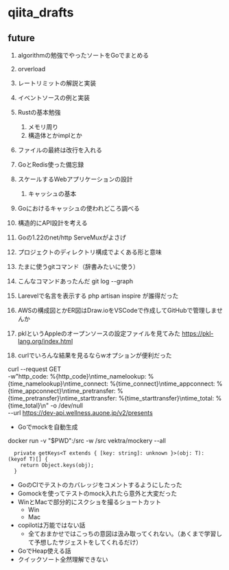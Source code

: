 # qiita_drafts

## future

1. algorithmの勉強でやったソートをGoでまとめる
1. orverload
1. レートリミットの解説と実装
1. イベントソースの例と実装
1. Rustの基本勉強
    1. メモリ周り
    1. 構造体とかimplとか
1. ファイルの最終は改行を入れる
1. GoとRedis使った備忘録
1. スケールするWebアプリケーションの設計
    1. キャッシュの基本
1. Goにおけるキャッシュの使われどころ調べる
1. 構造的にAPI設計を考える
1. Goの1.22のnet/http ServeMuxがよさげ
1. プロジェクトのディレクトリ構成でよくある形と意味
1. たまに使うgitコマンド（辞書みたいに使う）
1. こんなコマンドあったんだ git log --graph
1. Larevelで名言を表示する php artisan inspire が誰得だった
1. AWSの構成図とかER図はDraw.ioをVSCodeで作成してGitHubで管理しませんか
1. pklというAppleのオープンソースの設定ファイルを見てみた https://pkl-lang.org/index.html

1. curlでいろんな結果を見るならwオプションが便利だった

curl --request GET \
 -w"http_code: %{http_code}\ntime_namelookup: %{time_namelookup}\ntime_connect: %{time_connect}\ntime_appconnect: %{time_appconnect}\ntime_pretransfer: %{time_pretransfer}\ntime_starttransfer: %{time_starttransfer}\ntime_total: %{time_total}\n" -o /dev/null \
 --url https://dev-api.wellness.auone.jp/v2/presents

- Goでmockを自動生成

docker run -v "$PWD":/src -w /src vektra/mockery --all



```
  private getKeys<T extends { [key: string]: unknown }>(obj: T): (keyof T)[] {
    return Object.keys(obj);
  }
```

- GoのCIでテストのカバレッジをコメントするようにしたった
- Gomockを使ってテストのmock入れたら意外と大変だった
- WinとMacで部分的にスクショを撮るショートカット
  - Win
  - Mac
- copilotは万能ではない話
  - 全ておまかせではこっちの意図は汲み取ってくれない。（あくまで学習して予想したサジェストをしてくれるだけ）
- GoでHeap使える話
- クイックソート全然理解できない
